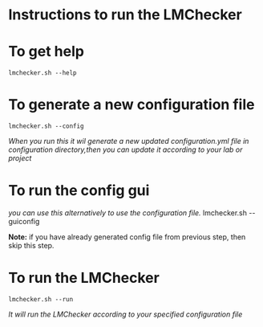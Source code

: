 Instructions to run the LMChecker
==================================

# To get help
	lmchecker.sh --help

# To generate a new configuration file
	lmchecker.sh --config
_When you run this it wil generate a new updated configuration.yml file in configuration directory,then you can update it according to your lab or project_

# To run the config gui
*you can use this alternatively to use the configuration file.*
	lmchecker.sh --guiconfig

**Note:** if you have already generated config file from previous step, then skip this step.

# To run the LMChecker
	lmchecker.sh --run

_It will run the LMChecker according to your specified configuration file_
